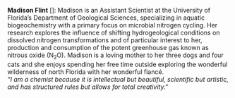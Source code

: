 <strong>Madison Flint</strong> [<a class="h5" href="https://www.researchgate.net/profile/Madison-Flint" target="_blank" title="ResearchGate"><i class="ai ai-researchgate"></i></a>]:
Madison is an Assistant Scientist at the University of Florida’s Department of Geological Sciences, specializing in aquatic biogeochemistry with a primary focus on microbial nitrogen cycling. Her research explores the influence of shifting hydrogeological conditions on dissolved nitrogen transformations and of particular interest to her, production and consumption of the potent greenhouse gas known as nitrous oxide (N<sub>2</sub>O). Madison is a loving mother to her three dogs and four cats and she enjoys spending her free time outside exploring the wonderful wilderness of north Florida with her wonderful fiancé.
<br>
_"I am a chemist because it is intellectual but beautiful, scientific but artistic, and has structured rules but allows for total creativity."_
